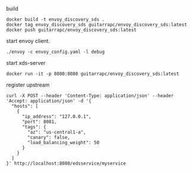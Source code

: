 build

```shell
docker build -t envoy_discovery_sds .
docker tag envoy_discovery_sds guitarrapc/envoy_discovery_sds:latest
docker push guitarrapc/envoy_discovery_sds:latest
```

start envoy client.

```shell
./envoy -c envoy_config.yaml -l debug
```

start xds-server

```shell
docker run -it -p 8080:8080 guitarrapc/envoy_discovery_sds:latest
```

register upstream

```shell
curl -X POST --header 'Content-Type: application/json' --header 'Accept: application/json' -d '{
  "hosts": [
    {
      "ip_address": "127.0.0.1",
      "port": 8081,
      "tags": {
        "az": "us-central1-a",
        "canary": false,
        "load_balancing_weight": 50
      }
    }
  ]
}' http://localhost:8080/edsservice/myservice
```